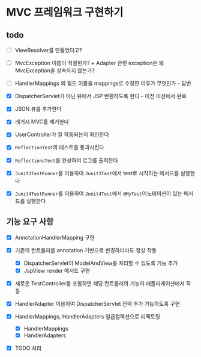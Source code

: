 # MVC 프레임워크 구현하기

## todo

- [ ] ViewResolver를 만들었다고?
- [ ] MvcException 이름이 적절한가? + Adapter 관련 exception은 왜 MvcException을 상속하지 않는가?
- [ ] HandlerMappings 의 필드 이름을 mappings로 수정한 이유가 무엇인가 - 답변

- [x] DispatcherServlet가 아닌 뷰에서 JSP 반환하도록 한다 - 이전 미션에서 완료
- [x] JSON 뷰를 추가한다
- [x] 레거시 MVC를 제거한다
- [x] UserController가 잘 작동되는지 확인한다

- [x] `ReflectionTest`의 테스트를 통과시킨다
- [x] `ReflectionsTest`를 완성하여 로그를 출력한다
- [x] `Junit3TestRunner`를 이용하여 `Junit3Test`에서 test로 시작하는 메서드를 실행한다
- [x] `Junit4TestRunner`를 이용하여 `Junit4Test`에서 `@MyTest`어노테이션이 있는 메서드를 실행한다

## 기능 요구 사항

- [x] AnnotationHandlerMapping 구현

- [x] 기존의 컨트롤러를 annotation 기반으로 변경하더라도 정상 작동
  - [x] DispatcherServlet이 ModelAndView를 처리할 수 있도록 기능 추가
  - [x] JspView render 메서드 구현
- [x] 새로운 TestController를 포함하면 해당 컨트롤러의 기능이 애플리케이션에서 작동
- [x] HandlerAdapter 이용하여 DispatcherServlet 전략 추가 가능하도록 구현

- [x] HandlerMappings, HandlerAdapters 일급컬렉션으로 리팩토링
  - [x] HandlerMappings
  - [x] HandlerAdapters

- [x] TODO 처리
